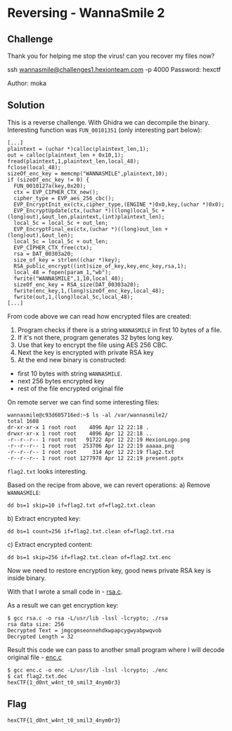 # Reversing - WannaSmile 2

## Challenge
Thank you for helping me stop the virus! can you recover my files now?

ssh wannasmile@challenges1.hexionteam.com -p 4000
Password: hexctf

Author: moka

## Solution
This is a reverse challenge. With Ghidra we can decompile the binary.
Interesting function was `FUN_00101351` (only interesting part below):
```
[...]
plaintext = (uchar *)calloc(plaintext_len,1);
out = calloc(plaintext_len + 0x10,1);
fread(plaintext,1,plaintext_len,local_48);
fclose(local_48);
sizeOf_enc_key = memcmp("WANNASMILE",plaintext,10);
if (sizeOf_enc_key != 0) {
  FUN_0010127a(key,0x20);
  ctx = EVP_CIPHER_CTX_new();
  cipher_type = EVP_aes_256_cbc();
  EVP_EncryptInit_ex(ctx,cipher_type,(ENGINE *)0x0,key,(uchar *)0x0);
  EVP_EncryptUpdate(ctx,(uchar *)((long)local_5c + (long)out),&out_len,plaintext,(int)plaintext_len);
  local_5c = local_5c + out_len;
  EVP_EncryptFinal_ex(ctx,(uchar *)((long)out_len + (long)out),&out_len);
  local_5c = local_5c + out_len;
  EVP_CIPHER_CTX_free(ctx);
  rsa = DAT_00303a20;
  size_of_key = strlen((char *)key);
  RSA_public_encrypt((int)size_of_key,key,enc_key,rsa,1);
  local_48 = fopen(param_1,"wb");
  fwrite("WANNASMILE",1,10,local_48);
  sizeOf_enc_key = RSA_size(DAT_00303a20);
  fwrite(enc_key,1,(long)sizeOf_enc_key,local_48);
  fwrite(out,1,(long)local_5c,local_48);
[...]
```
From code above we can read how encrypted files are created:
1. Program checks if there is a string `WANNASMILE` in first 10 bytes of a file.
2. If it's not there, program generates 32 bytes long key.
3. Use that key to encrypt the file using AES 256 CBC.
4. Next the key is encrypted with private RSA key
5. At the end new binary is constructed:
 - first 10 bytes with string `WANNASMILE`.
 - next 256 bytes encrypted key
 - rest of the file encrypted original file

On remote server we can find some interesting files:
```
wannasmile@c93d605716ed:~$ ls -al /var/wannasmile2/
total 1608
dr-xr-xr-x 1 root root    4096 Apr 12 22:18 .
drwxr-xr-x 1 root root    4096 Apr 12 22:18 ..
-r--r--r-- 1 root root   91722 Apr 12 22:19 HexionLogo.png
-r--r--r-- 1 root root  253706 Apr 12 22:19 aaaaa.png
-r--r--r-- 1 root root     314 Apr 12 22:19 flag2.txt
-r--r--r-- 1 root root 1277978 Apr 12 22:19 present.pptx
```
`flag2.txt` looks interesting.

Based on the recipe from above, we can revert operations:
a) Remove `WANNASMILE`:
```
dd bs=1 skip=10 if=flag2.txt of=flag2.txt.clean
```
b) Extract encrypted key:
```
dd bs=1 count=256 if=flag2.txt.clean of=flag2.txt.rsa
```
c) Extract encrypted content:
```
dd bs=1 skip=256 if=flag2.txt.clean of=flag2.txt.enc
```
Now we need to restore encryption key, good news private RSA key is inside binary.

With that I wrote a small code in - [rsa.c](rsa.c).

As a result we can get encryption key:
```
$ gcc rsa.c -o rsa -L/usr/lib -lssl -lcrypto; ./rsa
rsa data size: 256
Decrypted Text = jmgcgmseonnehdkwpapcygwyabpwqvob
Decrypted Length = 32
```

Result this code we can pass to another small program where I will decode
original file - [enc.c](enc.c)
```
$ gcc enc.c -o enc -L/usr/lib -lssl -lcrypto; ./enc
$ cat flag2.txt.dec
hexCTF{1_d0nt_w4nt_t0_smil3_4nym0r3}
```

## Flag
```
hexCTF{1_d0nt_w4nt_t0_smil3_4nym0r3}
```
